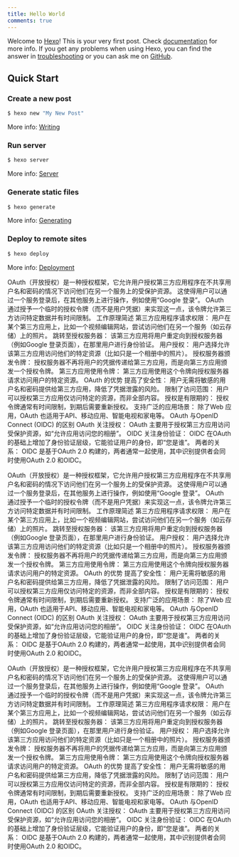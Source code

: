 ```yaml
---
title: Hello World
comments: true
---
```

Welcome to [Hexo](https://hexo.io/)! This is your very first post. Check [documentation](https://hexo.io/docs/) for more info. If you get any problems when using Hexo, you can find the answer in [troubleshooting](https://hexo.io/docs/troubleshooting.html) or you can ask me on [GitHub](https://github.com/hexojs/hexo/issues).

<!--more-->

## Quick Start

### Create a new post

```bash
$ hexo new "My New Post"
```

More info: [Writing](https://hexo.io/docs/writing.html)

### Run server

```bash
$ hexo server
```

More info: [Server](https://hexo.io/docs/server.html)

### Generate static files

```bash
$ hexo generate
```

More info: [Generating](https://hexo.io/docs/generating.html)

### Deploy to remote sites

```bash
$ hexo deploy
```

More info: [Deployment](https://hexo.io/docs/one-command-deployment.html)

OAuth（开放授权）是一种授权框架，它允许用户授权第三方应用程序在不共享用户名和密码的情况下访问他们在另一个服务上的受保护资源。 这使得用户可以通过一个服务登录后，在其他服务上进行操作，例如使用“Google 登录”。 OAuth 通过授予一个临时的授权令牌（而不是用户凭据）来实现这一点，该令牌允许第三方访问特定数据并有时间限制。
工作原理简述
第三方应用程序请求权限： 用户在某个第三方应用上，比如一个视频编辑网站，尝试访问他们在另一个服务（如云存储）上的照片。
跳转至授权服务器： 该第三方应用将用户重定向到授权服务器（例如Google 登录页面），在那里用户进行身份验证。
用户授权： 用户选择允许该第三方应用访问他们的特定资源（比如只是一个相册中的照片）。
授权服务器颁发令牌： 授权服务器不再将用户的凭据传递给第三方应用，而是向第三方应用颁发一个授权令牌。
第三方应用使用令牌： 第三方应用使用这个令牌向授权服务器请求访问用户的特定资源。
OAuth 的优势
提高了安全性： 用户无需将敏感的用户名和密码提供给第三方应用，降低了凭据泄露的风险。
限制了访问范围： 用户可以授权第三方应用仅访问特定的资源，而非全部内容。
授权是有限期的： 授权令牌通常有时间限制，到期后需要重新授权。
支持广泛的应用场景： 除了Web 应用，OAuth 也适用于API、移动应用、智能电视和家电等。
OAuth 与OpenID Connect (OIDC) 的区别
OAuth 关注授权： OAuth 主要用于授权第三方应用访问受保护资源，如“允许应用访问您的相册”。
OIDC 关注身份验证： OIDC 在OAuth 的基础上增加了身份验证层级，它能验证用户的身份，即“您是谁”。
两者的关系： OIDC 是基于OAuth 2.0 构建的，两者通常一起使用，其中识别提供者会同时使用OAuth 2.0 和OIDC。

OAuth（开放授权）是一种授权框架，它允许用户授权第三方应用程序在不共享用户名和密码的情况下访问他们在另一个服务上的受保护资源。 这使得用户可以通过一个服务登录后，在其他服务上进行操作，例如使用“Google 登录”。 OAuth 通过授予一个临时的授权令牌（而不是用户凭据）来实现这一点，该令牌允许第三方访问特定数据并有时间限制。
工作原理简述
第三方应用程序请求权限： 用户在某个第三方应用上，比如一个视频编辑网站，尝试访问他们在另一个服务（如云存储）上的照片。
跳转至授权服务器： 该第三方应用将用户重定向到授权服务器（例如Google 登录页面），在那里用户进行身份验证。
用户授权： 用户选择允许该第三方应用访问他们的特定资源（比如只是一个相册中的照片）。
授权服务器颁发令牌： 授权服务器不再将用户的凭据传递给第三方应用，而是向第三方应用颁发一个授权令牌。
第三方应用使用令牌： 第三方应用使用这个令牌向授权服务器请求访问用户的特定资源。
OAuth 的优势
提高了安全性： 用户无需将敏感的用户名和密码提供给第三方应用，降低了凭据泄露的风险。
限制了访问范围： 用户可以授权第三方应用仅访问特定的资源，而非全部内容。
授权是有限期的： 授权令牌通常有时间限制，到期后需要重新授权。
支持广泛的应用场景： 除了Web 应用，OAuth 也适用于API、移动应用、智能电视和家电等。
OAuth 与OpenID Connect (OIDC) 的区别
OAuth 关注授权： OAuth 主要用于授权第三方应用访问受保护资源，如“允许应用访问您的相册”。
OIDC 关注身份验证： OIDC 在OAuth 的基础上增加了身份验证层级，它能验证用户的身份，即“您是谁”。
两者的关系： OIDC 是基于OAuth 2.0 构建的，两者通常一起使用，其中识别提供者会同时使用OAuth 2.0 和OIDC。

OAuth（开放授权）是一种授权框架，它允许用户授权第三方应用程序在不共享用户名和密码的情况下访问他们在另一个服务上的受保护资源。 这使得用户可以通过一个服务登录后，在其他服务上进行操作，例如使用“Google 登录”。 OAuth 通过授予一个临时的授权令牌（而不是用户凭据）来实现这一点，该令牌允许第三方访问特定数据并有时间限制。
工作原理简述
第三方应用程序请求权限： 用户在某个第三方应用上，比如一个视频编辑网站，尝试访问他们在另一个服务（如云存储）上的照片。
跳转至授权服务器： 该第三方应用将用户重定向到授权服务器（例如Google 登录页面），在那里用户进行身份验证。
用户授权： 用户选择允许该第三方应用访问他们的特定资源（比如只是一个相册中的照片）。
授权服务器颁发令牌： 授权服务器不再将用户的凭据传递给第三方应用，而是向第三方应用颁发一个授权令牌。
第三方应用使用令牌： 第三方应用使用这个令牌向授权服务器请求访问用户的特定资源。
OAuth 的优势
提高了安全性： 用户无需将敏感的用户名和密码提供给第三方应用，降低了凭据泄露的风险。
限制了访问范围： 用户可以授权第三方应用仅访问特定的资源，而非全部内容。
授权是有限期的： 授权令牌通常有时间限制，到期后需要重新授权。
支持广泛的应用场景： 除了Web 应用，OAuth 也适用于API、移动应用、智能电视和家电等。
OAuth 与OpenID Connect (OIDC) 的区别
OAuth 关注授权： OAuth 主要用于授权第三方应用访问受保护资源，如“允许应用访问您的相册”。
OIDC 关注身份验证： OIDC 在OAuth 的基础上增加了身份验证层级，它能验证用户的身份，即“您是谁”。
两者的关系： OIDC 是基于OAuth 2.0 构建的，两者通常一起使用，其中识别提供者会同时使用OAuth 2.0 和OIDC。
